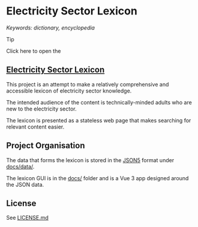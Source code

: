 # Electricity Sector Lexicon


_Keywords: dictionary, encyclopedia_


> [!TIP]
> Click here to open the
> ## [Electricity Sector Lexicon](https://grahamlea.github.io/Electricity-Sector-Lexicon/)


This project is an attempt to make a relatively comprehensive and
accessible lexicon of electricity sector knowledge.

The intended audience of the content is technically-minded adults who
are new to the electricity sector.

The lexicon is presented as a stateless web page that makes searching
for relevant content easier.


## Project Organisation

The data that forms the lexicon is stored in the 
[JSON5](https://json5.org/) format under [docs/data/](docs/data).

The lexicon GUI is in the [docs/](docs) folder and is a Vue 3 app 
designed around the JSON data.


## License

See [LICENSE.md](LICENSE.md)
